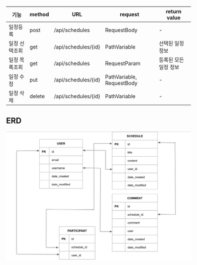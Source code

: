 | 기능           | method | URL                 | request      | return value |
|----------------|--------|---------------------|--------------|----------|
| 일정등록       | post   | /api/schedules      | RequestBody  | -        |
| 일정 선택조회  | get    | /api/schedules/{id} | PathVariable | 선택된 일정 정보 |
| 일정 목록조회  | get    | /api/schedules      | RequestParam | 등록된 모든 일정 정보 |
| 일정 수정      | put    | /api/schedules/{id} | PathVariable, RequestBody | - |
| 일정 삭제      | delete | /api/schedules/{id} | PathVariable | -        |


## ERD

![Alt text](img/erd.png)
